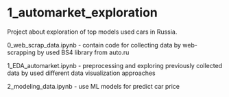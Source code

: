  # 1_automarket_exploration

Project about exploration of top models used cars in Russia.

0_web_scrap_data.ipynb - contain code for collecting data by web-scrapping by used BS4 library from auto.ru 

1_EDA_automarket.ipynb - preprocessing and exploring previously collected data by used different data visualization approaches 

2_modeling_data.ipynb -  use ML models for predict car price




